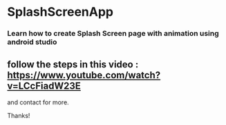 # SplashScreenApp


### Learn how to create Splash Screen page with animation using android studio 

## follow the steps in this video : https://www.youtube.com/watch?v=LCcFiadW23E


and contact for more.

Thanks!
 
